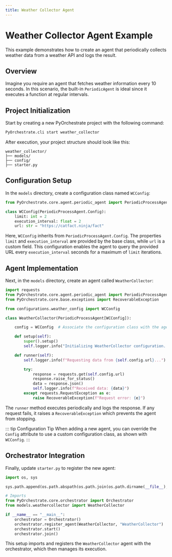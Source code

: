 ```yaml
---
title: Weather Collector Agent
---
```


# Weather Collector Agent Example

This example demonstrates how to create an agent that periodically collects weather data from a weather API and logs the result.

## Overview

Imagine you require an agent that fetches weather information every 10 seconds. In this scenario, the built-in `PeriodicAgent` is ideal since it executes a function at regular intervals.

## Project Initialization

Start by creating a new PyOrchestrate project with the following command:

```bash
PyOrchestrate.cli start weather_collector
```

After execution, your project structure should look like this:

```plaintext
weather_collector/
├── models/
├── config/
├── starter.py
```

## Configuration Setup

In the `models` directory, create a configuration class named `WCConfig`:

```python
from PyOrchestrate.core.agent.periodic_agent import PeriodicProcessAgent

class WCConfig(PeriodicProcessAgent.Config):
    limit: int = 2
    execution_interval: float = 2
    url: str = "https://catfact.ninja/fact"
```

Here, `WCConfig` inherits from `PeriodicProcessAgent.Config`. The properties `limit` and `execution_interval` are provided by the base class, while `url` is a custom field. This configuration enables the agent to query the provided URL every `execution_interval` seconds for a maximum of `limit` iterations.

## Agent Implementation

Next, in the `models` directory, create an agent called `WeatherCollector`:

```python
import requests
from PyOrchestrate.core.agent.periodic_agent import PeriodicProcessAgent
from PyOrchestrate.core.base.exceptions import RecoverableException

from configurations.weather_config import WCConfig

class WeatherCollector(PeriodicProcessAgent[WCConfig]):

    config = WCConfig  # Associate the configuration class with the agent

    def setup(self):
        super().setup()
        self.logger.info("Initializing WeatherCollector configuration...")

    def runner(self):
        self.logger.info(f"Requesting data from {self.config.url}...")

        try:
            response = requests.get(self.config.url)
            response.raise_for_status()
            data = response.json()
            self.logger.info(f"Received data: {data}")
        except requests.RequestException as e:
            raise RecoverableException(f"Request error: {e}")
```

The `runner` method executes periodically and logs the response. If any request fails, it raises a `RecoverableException` which prevents the agent from stopping.

::: tip Configuration Tip
When adding a new agent, you can override the `Config` attribute to use a custom configuration class, as shown with `WCConfig`.
:::

## Orchestrator Integration

Finally, update `starter.py` to register the new agent:

```python
import os, sys

sys.path.append(os.path.abspath(os.path.join(os.path.dirname(__file__), "..")))

# Imports
from PyOrchestrate.core.orchestrator import Orchestrator
from models.weathercollector import WeatherCollector

if __name__ == "__main__":
    orchestrator = Orchestrator()
    orchestrator.register_agent(WeatherCollector, "WeatherCollector")
    orchestrator.start()
    orchestrator.join()
```

This setup imports and registers the `WeatherCollector` agent with the orchestrator, which then manages its execution.
